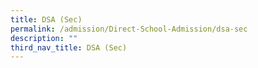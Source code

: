 ```yaml
---
title: DSA (Sec)
permalink: /admission/Direct-School-Admission/dsa-sec
description: ""
third_nav_title: DSA (Sec)
---
```





